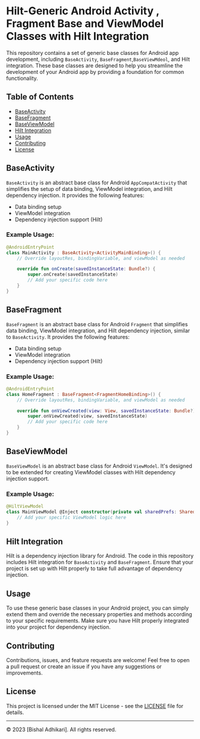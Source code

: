 
# Hilt-Generic Android Activity , Fragment Base and ViewModel Classes with Hilt Integration

This repository contains a set of generic base classes for Android app development, including `BaseActivity`, `BaseFragment`,`BaseViewMdeol`, and Hilt integration. These base classes are designed to help you streamline the development of your Android app by providing a foundation for common functionality.

## Table of Contents

- [BaseActivity](#baseactivity)
- [BaseFragment](#basefragment)
- [BaseViewModel](#baseviewmodel)
- [Hilt Integration](#hilt-integration)
- [Usage](#usage)
- [Contributing](#contributing)
- [License](#license)

## BaseActivity

`BaseActivity` is an abstract base class for Android `AppCompatActivity` that simplifies the setup of data binding, ViewModel integration, and Hilt dependency injection. It provides the following features:

- Data binding setup
- ViewModel integration
- Dependency injection support (Hilt)

### Example Usage:

```kotlin
@AndroidEntryPoint
class MainActivity : BaseActivity<ActivityMainBinding>() {
    // Override layoutRes, bindingVariable, and viewModel as needed

    override fun onCreate(savedInstanceState: Bundle?) {
        super.onCreate(savedInstanceState)
        // Add your specific code here
    }
}
```

## BaseFragment

`BaseFragment` is an abstract base class for Android `Fragment` that simplifies data binding, ViewModel integration, and Hilt dependency injection, similar to `BaseActivity`. It provides the following features:

- Data binding setup
- ViewModel integration
- Dependency injection support (Hilt)

### Example Usage:

```kotlin
@AndroidEntryPoint
class HomeFragment : BaseFragment<FragmentHomeBinding>() {
    // Override layoutRes, bindingVariable, and viewModel as needed

    override fun onViewCreated(view: View, savedInstanceState: Bundle?) {
        super.onViewCreated(view, savedInstanceState)
        // Add your specific code here
    }
}
```


## BaseViewModel

`BaseViewModel` is an abstract base class for Android `ViewModel`. It's designed to be extended for creating ViewModel classes with Hilt dependency injection support.

### Example Usage:

```kotlin
@HiltViewModel
class MainViewModel @Inject constructor(private val sharedPrefs: SharedPrefs) : BaseViewModel() {
    // Add your specific ViewModel logic here
}
```

## Hilt Integration

Hilt is a dependency injection library for Android. The code in this repository includes Hilt integration for `BaseActivity` and `BaseFragment`. Ensure that your project is set up with Hilt properly to take full advantage of dependency injection.

## Usage

To use these generic base classes in your Android project, you can simply extend them and override the necessary properties and methods according to your specific requirements. Make sure you have Hilt properly integrated into your project for dependency injection.

## Contributing

Contributions, issues, and feature requests are welcome! Feel free to open a pull request or create an issue if you have any suggestions or improvements.

## License

This project is licensed under the MIT License - see the [LICENSE](LICENSE) file for details.

---

© 2023 [Bishal Adhikari]. All rights reserved.

